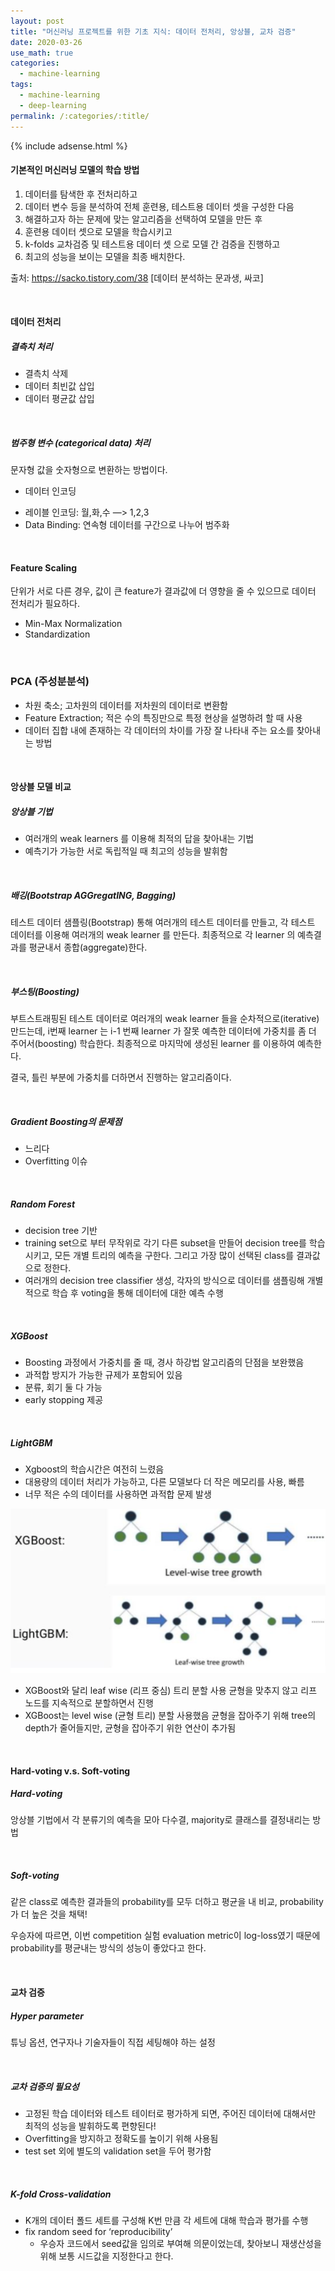 ```yaml
---
layout: post
title: "머신러닝 프로젝트를 위한 기초 지식: 데이터 전처리, 앙상블, 교차 검증"
date: 2020-03-26
use_math: true
categories:
  - machine-learning
tags:
  - machine-learning
  - deep-learning
permalink: /:categories/:title/
---
```


{% include adsense.html %}

#### 기본적인 머신러닝 모델의 학습 방법
1. 데이터를 탐색한 후 전처리하고
2. 데이터 변수 등을 분석하여 전체 훈련용, 테스트용 데이터 셋을 구성한 다음
3. 해결하고자 하는 문제에 맞는 알고리즘을 선택하여 모델을 만든 후
4. 훈련용 데이터 셋으로 모델을 학습시키고
5. k-folds 교차검증 및 테스트용 데이터 셋 으로 모델 간 검증을 진행하고
6. 최고의 성능을 보이는 모델을 최종 배치한다.

출처: https://sacko.tistory.com/38 [데이터 분석하는 문과생, 싸코]

<br/>

#### 데이터 전처리
##### 결측치 처리
- 결측치 삭제
- 데이터 최빈값 삽입
- 데이터 평균값 삽입

<br/>

##### 범주형 변수 (categorical data) 처리
문자형 값을 숫자형으로 변환하는 방법이다.

* 데이터 인코딩
- 레이블 인코딩: 월,화,수 —> 1,2,3
- Data Binding: 연속형 데이터를 구간으로 나누어 범주화

<br/>

#### Feature Scaling
단위가 서로 다른 경우, 값이 큰 feature가 결과값에 더 영향을 줄 수 있으므로 데이터 전처리가 필요하다.

- Min-Max Normalization
- Standardization

<br/>

### PCA (주성분분석)
- 차원 축소; 고차원의 데이터를 저차원의 데이터로 변환함
- Feature Extraction; 적은 수의 특징만으로 특정 현상을 설명하려 할 때 사용
- 데이터 집합 내에 존재하는 각 데이터의 차이를 가장 잘 나타내 주는 요소를 찾아내는 방법

<br/>

#### 앙상블 모델 비교

##### 앙상블 기법
- 여러개의 weak learners 를 이용해 최적의 답을 찾아내는 기법
- 예측기가 가능한 서로 독립적일 때 최고의 성능을 발휘함

<br/>

##### 배깅(Bootstrap AGGregatING, Bagging)
테스트 데이터 샘플링(Bootstrap) 통해 여러개의 테스트 데이터를 만들고, 각 테스트 데이터를 이용해 여러개의 weak learner 를 만든다. 최종적으로 각 learner 의 예측결과를 평균내서 종합(aggregate)한다.

<br/>

##### 부스팅(Boosting)
부트스트래핑된 테스트 데이터로 여러개의 weak learner 들을 순차적으로(iterative) 만드는데, i번째 learner 는 i-1 번째 learner 가 잘못 예측한 데이터에 가중치를 좀 더 주어서(boosting) 학습한다. 최종적으로 마지막에 생성된 learner 를 이용하여 예측한다.

결국, 틀린 부분에 가중치를 더하면서 진행하는 알고리즘이다.

<br/>

##### Gradient Boosting의 문제점
- 느리다
- Overfitting 이슈

<br/>

##### Random Forest
- decision tree 기반
- training set으로 부터 무작위로 각기 다른 subset을 만들어 decision tree를 학습 시키고, 모든 개별 트리의 예측을 구한다. 그리고 가장 많이 선택된 class를 결과값으로 정한다.
- 여러개의 decision tree classifier 생성, 각자의 방식으로 데이터를 샘플링해 개별적으로 학습 후 voting을 통해 데이터에 대한 예측 수행

<br/>

##### XGBoost
- Boosting 과정에서 가중치를 줄 때, 경사 하강법 알고리즘의 단점을 보완했음
- 과적합 방지가 가능한 규제가 포함되어 있음
- 분류, 회기 둘 다 가능
- early stopping 제공

<br/>

##### LightGBM
- Xgboost의 학습시간은 여전히 느렸음
- 대용량의 데이터 처리가 가능하고, 다른 모델보다 더 작은 메모리를 사용, 빠름
- 너무 적은 수의 데이터를 사용하면 과적합 문제 발생

![Screen Shot 2020-03-26 at 5.35.36 PM](/assets/images/Screen%20Shot%202020-03-26%20at%205.35.36%20PM_w90s0ls0j.png)

- XGBoost와 달리 leaf wise (리프 중심) 트리 분할 사용
  균형을 맞추지 않고 리프 노드를 지속적으로 분할하면서 진행
- XGBoost는 level wise (균형 트리) 분할 사용했음
  균형을 잡아주기 위해 tree의 depth가 줄어들지만, 균형을 잡아주기 위한 연산이 추가됨

<br/>

#### Hard-voting v.s. Soft-voting

##### Hard-voting
앙상블 기법에서 각 분류기의 예측을 모아 다수결, majority로 클래스를 결정내리는 방법

<br/>

##### Soft-voting
같은 class로 예측한 결과들의 probability를 모두 더하고 평균을 내 비교, probability가 더 높은 것을 채택!

우승자에 따르면, 이번 competition 실험 evaluation metric이 log-loss였기 때문에 probability를 평균내는 방식의 성능이 좋았다고 한다.

<br/>

#### 교차 검증

##### Hyper parameter
튜닝 옵션, 연구자나 기술자들이 직접 세팅해야 하는 설정

<br/>

##### 교차 검증의 필요성
- 고정된 학습 데이터와 테스트 테이터로 평가하게 되면, 주어진 데이터에 대해서만 최적의 성능을 발휘하도록 편향된다!
- Overfitting을 방지하고 정확도를 높이기 위해 사용됨
- test set 외에 별도의 validation set을 두어 평가함

<br/>

##### K-fold Cross-validation
- K개의 데이터 폴드 세트를 구성해 K번 만큼 각 세트에 대해 학습과 평가를 수행
- fix random seed for ‘reproducibility’
  - 우승자 코드에서 seed값을 임의로 부여해 의문이었는데, 찾아보니 재생산성을 위해 보통 시드값을 지정한다고 한다.
